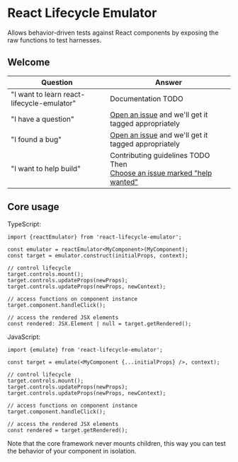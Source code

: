 # React Lifecycle Emulator

Allows behavior-driven tests against React components by exposing the raw
functions to test harnesses.

## Welcome

| Question | Answer |
|--------|-------|
| "I want to learn react-lifecycle-emulator" | Documentation TODO |
| "I have a question" | [Open an issue](./issues/new) and we'll get it tagged appropriately |
| "I found a bug" | [Open an issue](./issues/new) and we'll get it tagged appropriately |
| "I want to help build" | Contributing guidelines TODO<br />Then<br />[Choose an issue marked "help wanted"](.//issues?q=is%3Aissue+is%3Aopen+label%3A%22help+wanted%22) |

## Core usage

TypeScript:

    import {reactEmulator} from 'react-lifecycle-emulator';

    const emulator = reactEmulator<MyComponent>(MyComponent);
    const target = emulator.construct(initialProps, context);

    // control lifecycle
    target.controls.mount();
    target.controls.updateProps(newProps);
    target.controls.updateProps(newProps, newContext);

    // access functions on component instance
    target.component.handleClick();

    // access the rendered JSX elements
    const rendered: JSX.Element | null = target.getRendered();

JavaScript:

    import {emulate} from 'react-lifecycle-emulator';

    const target = emulate(<MyComponent {...initialProps} />, context);

    // control lifecycle
    target.controls.mount();
    target.controls.updateProps(newProps);
    target.controls.updateProps(newProps, newContext);

    // access functions on component instance
    target.component.handleClick();

    // access the rendered JSX elements
    const rendered = target.getRendered();

Note that the core framework never mounts children, this way you can test the
behavior of your component in isolation.
